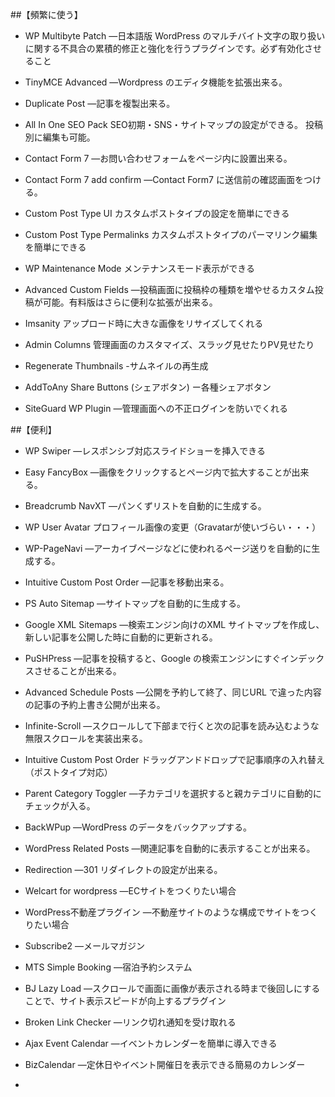 ##【頻繁に使う】

* WP Multibyte Patch
―日本語版 WordPress のマルチバイト文字の取り扱いに関する不具合の累積的修正と強化を行うプラグインです。必ず有効化させること

* TinyMCE Advanced
―Wordpress のエディタ機能を拡張出来る。

* Duplicate Post
―記事を複製出来る。

* All In One SEO Pack
SEO初期・SNS・サイトマップの設定ができる。
投稿別に編集も可能。

* Contact Form 7
―お問い合わせフォームをページ内に設置出来る。

* Contact Form 7 add confirm
―Contact Form7 に送信前の確認画面をつける。

* Custom Post Type UI
カスタムポストタイプの設定を簡単にできる

* Custom Post Type Permalinks
カスタムポストタイプのパーマリンク編集を簡単にできる

* WP Maintenance Mode
メンテナンスモード表示ができる

* Advanced Custom Fields
―投稿画面に投稿枠の種類を増やせるカスタム投稿が可能。有料版はさらに便利な拡張が出来る。

* Imsanity
アップロード時に大きな画像をリサイズしてくれる

* Admin Columns
管理画面のカスタマイズ、スラッグ見せたりPV見せたり

* Regenerate Thumbnails
-サムネイルの再生成

* AddToAny Share Buttons (シェアボタン)
ー各種シェアボタン

* SiteGuard WP Plugin
―管理画面への不正ログインを防いでくれる

##【便利】

* WP Swiper
―レスポンシブ対応スライドショーを挿入できる

* Easy FancyBox
―画像をクリックするとページ内で拡大することが出来る。

* Breadcrumb NavXT
―パンくずリストを自動的に生成する。

* WP User Avatar
プロフィール画像の変更（Gravatarが使いづらい・・・）

* WP-PageNavi
―アーカイブページなどに使われるページ送りを自動的に生成する。

* Intuitive Custom Post Order
―記事を移動出来る。

* PS Auto Sitemap
―サイトマップを自動的に生成する。

* Google XML Sitemaps
―検索エンジン向けのXML サイトマップを作成し、新しい記事を公開した時に自動的に更新される。

* PuSHPress
―記事を投稿すると、Google の検索エンジンにすぐインデックスさせることが出来る。

* Advanced Schedule Posts
―公開を予約して終了、同じURL で違った内容の記事の予約上書き公開が出来る。

* Infinite-Scroll
―スクロールして下部まで行くと次の記事を読み込むような無限スクロールを実装出来る。

* Intuitive Custom Post Order
ドラッグアンドドロップで記事順序の入れ替え（ポストタイプ対応）

* Parent Category Toggler
―子カテゴリを選択すると親カテゴリに自動的にチェックが入る。

* BackWPup
―WordPress のデータをバックアップする。

* WordPress Related Posts
―関連記事を自動的に表示することが出来る。

* Redirection
―301 リダイレクトの設定が出来る。

* Welcart for wordpress
―ECサイトをつくりたい場合

* WordPress不動産プラグイン
―不動産サイトのような構成でサイトをつくりたい場合

* Subscribe2
―メールマガジン

* MTS Simple Booking
―宿泊予約システム

* BJ Lazy Load
―スクロールで画面に画像が表示される時まで後回しにすることで、サイト表示スピードが向上するプラグイン

* Broken Link Checker
―リンク切れ通知を受け取れる

* Ajax Event Calendar
―イベントカレンダーを簡単に導入できる

* BizCalendar
―定休日やイベント開催日を表示できる簡易のカレンダー

* 
